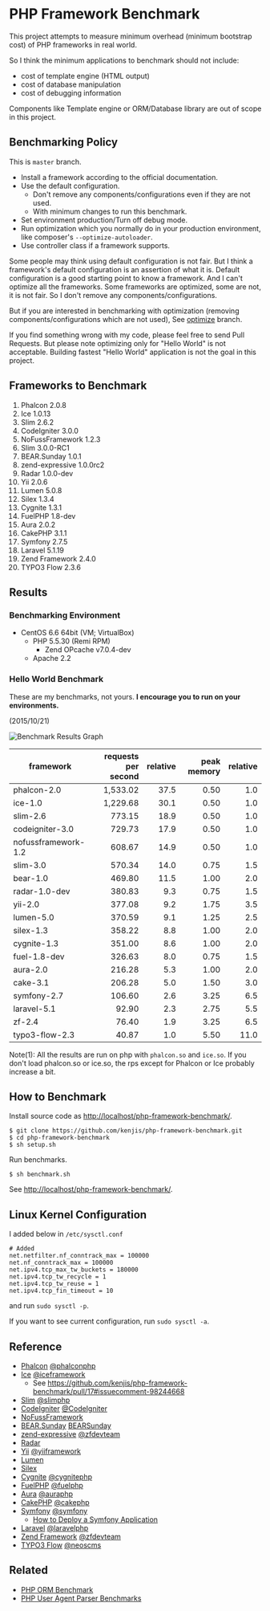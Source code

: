 # PHP Framework Benchmark

This project attempts to measure minimum overhead (minimum bootstrap cost) of PHP frameworks in real world.

So I think the minimum applications to benchmark should not include:

* cost of template engine (HTML output)
* cost of database manipulation
* cost of debugging information

Components like Template engine or ORM/Database library are out of scope in this project.

## Benchmarking Policy

This is `master` branch.

* Install a framework according to the official documentation.
* Use the default configuration.
  * Don't remove any components/configurations even if they are not used.
  * With minimum changes to run this benchmark.
* Set environment production/Turn off debug mode.
* Run optimization which you normally do in your production environment, like composer's `--optimize-autoloader`.
* Use controller class if a framework supports.

Some people may think using default configuration is not fair. But I think a framework's default configuration is an assertion of what it is. Default configuration is a good starting point to know a framework. And I can't optimize all the frameworks. Some frameworks are optimized, some are not, it is not fair. So I don't remove any components/configurations.

But if you are interested in benchmarking with optimization (removing components/configurations which are not used), See [optimize](https://github.com/kenjis/php-framework-benchmark/tree/optimize) branch.

If you find something wrong with my code, please feel free to send Pull Requests. But please note optimizing only for "Hello World" is not acceptable. Building fastest "Hello World" application is not the goal in this project.

## Frameworks to Benchmark

1. Phalcon 2.0.8
1. Ice 1.0.13
1. Slim 2.6.2
1. CodeIgniter 3.0.0
1. NoFussFramework 1.2.3
1. Slim 3.0.0-RC1
1. BEAR.Sunday 1.0.1
1. zend-expressive 1.0.0rc2
1. Radar 1.0.0-dev
1. Yii 2.0.6
1. Lumen 5.0.8
1. Silex 1.3.4
1. Cygnite 1.3.1
1. FuelPHP 1.8-dev
1. Aura 2.0.2
1. CakePHP 3.1.1
1. Symfony 2.7.5
1. Laravel 5.1.19
1. Zend Framework 2.4.0
1. TYPO3 Flow 2.3.6

## Results

### Benchmarking Environment

* CentOS 6.6 64bit (VM; VirtualBox)
  * PHP 5.5.30 (Remi RPM)
    * Zend OPcache v7.0.4-dev
  * Apache 2.2

### Hello World Benchmark

These are my benchmarks, not yours. **I encourage you to run on your environments.**

(2015/10/21)

![Benchmark Results Graph](https://pbs.twimg.com/media/CR0Z69AU8AAfQO1.png)

|framework          |requests per second|relative|peak memory|relative|
|-------------------|------------------:|-------:|----------:|-------:|
|phalcon-2.0        |           1,533.02|    37.5|       0.50|     1.0|
|ice-1.0            |           1,229.68|    30.1|       0.50|     1.0|
|slim-2.6           |             773.15|    18.9|       0.50|     1.0|
|codeigniter-3.0    |             729.73|    17.9|       0.50|     1.0|
|nofussframework-1.2|             608.67|    14.9|       0.50|     1.0|
|slim-3.0           |             570.34|    14.0|       0.75|     1.5|
|bear-1.0           |             469.80|    11.5|       1.00|     2.0|
|radar-1.0-dev      |             380.83|     9.3|       0.75|     1.5|
|yii-2.0            |             377.08|     9.2|       1.75|     3.5|
|lumen-5.0          |             370.59|     9.1|       1.25|     2.5|
|silex-1.3          |             358.22|     8.8|       1.00|     2.0|
|cygnite-1.3        |             351.00|     8.6|       1.00|     2.0|
|fuel-1.8-dev       |             326.63|     8.0|       0.75|     1.5|
|aura-2.0           |             216.28|     5.3|       1.00|     2.0|
|cake-3.1           |             206.28|     5.0|       1.50|     3.0|
|symfony-2.7        |             106.60|     2.6|       3.25|     6.5|
|laravel-5.1        |              92.90|     2.3|       2.75|     5.5|
|zf-2.4             |              76.40|     1.9|       3.25|     6.5|
|typo3-flow-2.3     |              40.87|     1.0|       5.50|    11.0|

Note(1): All the results are run on php with `phalcon.so` and `ice.so`. If you don't load phalcon.so or ice.so, the rps except for Phalcon or Ice probably increase a bit.

## How to Benchmark

Install source code as <http://localhost/php-framework-benchmark/>.

~~~
$ git clone https://github.com/kenjis/php-framework-benchmark.git
$ cd php-framework-benchmark
$ sh setup.sh
~~~

Run benchmarks.

~~~
$ sh benchmark.sh
~~~

See <http://localhost/php-framework-benchmark/>.

## Linux Kernel Configuration

I added below in `/etc/sysctl.conf`

~~~
# Added
net.netfilter.nf_conntrack_max = 100000
net.nf_conntrack_max = 100000
net.ipv4.tcp_max_tw_buckets = 180000
net.ipv4.tcp_tw_recycle = 1
net.ipv4.tcp_tw_reuse = 1
net.ipv4.tcp_fin_timeout = 10
~~~

and run `sudo sysctl -p`.

If you want to see current configuration, run `sudo sysctl -a`.

## Reference

* [Phalcon](http://phalconphp.com/) [@phalconphp](https://twitter.com/phalconphp)
* [Ice](http://www.iceframework.org/) [@iceframework](https://twitter.com/iceframework)
  * See https://github.com/kenjis/php-framework-benchmark/pull/17#issuecomment-98244668
* [Slim](http://www.slimframework.com/) [@slimphp](https://twitter.com/slimphp)
* [CodeIgniter](http://www.codeigniter.com/) [@CodeIgniter](https://twitter.com/CodeIgniter)
* [NoFussFramework](http://www.nofussframework.com/)
* [BEAR.Sunday](https://bearsunday.github.io/) [BEARSunday](https://twitter.com/BEARSunday)
* [zend-expressive](https://github.com/zendframework/zend-expressive) [@zfdevteam](https://twitter.com/zfdevteam)
* [Radar](https://github.com/radarphp/Radar.Project)
* [Yii](http://www.yiiframework.com/) [@yiiframework](https://twitter.com/yiiframework)
* [Lumen](http://lumen.laravel.com/)
* [Silex](http://silex.sensiolabs.org/)
* [Cygnite](http://www.cygniteframework.com/) [@cygnitephp](https://twitter.com/cygnitephp)
* [FuelPHP](http://fuelphp.com/) [@fuelphp](https://twitter.com/fuelphp)
* [Aura](http://auraphp.com/) [@auraphp](https://twitter.com/auraphp)
* [CakePHP](http://cakephp.org/) [@cakephp](https://twitter.com/cakephp)
* [Symfony](http://symfony.com/) [@symfony](https://twitter.com/symfony)
  * [How to Deploy a Symfony Application](http://symfony.com/doc/current/cookbook/deployment/tools.html)
* [Laravel](http://laravel.com/) [@laravelphp](https://twitter.com/laravelphp)
* [Zend Framework](http://framework.zend.com/) [@zfdevteam](https://twitter.com/zfdevteam)
* [TYPO3 Flow](http://flow.typo3.org/) [@neoscms](https://twitter.com/neoscms)

## Related

* [PHP ORM Benchmark](https://github.com/kenjis/php-orm-benchmark)
* [PHP User Agent Parser Benchmarks](https://github.com/kenjis/user-agent-parser-benchmarks)
